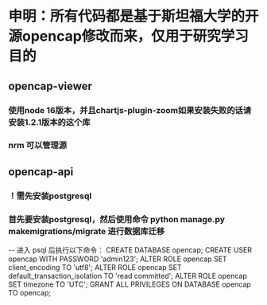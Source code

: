 # 申明：所有代码都是基于斯坦福大学的开源opencap修改而来，仅用于研究学习目的
## opencap-viewer
### 使用node 16版本，并且chartjs-plugin-zoom如果安装失败的话请安装1.2.1版本的这个库
### nrm 可以管理源

## opencap-api
### ！需先安装postgresql
### 首先要安装postgresql，然后使用命令 python manage.py makemigrations/migrate 进行数据库迁移

-- 进入 psql 后执行以下命令：
CREATE DATABASE opencap;
CREATE USER opencap WITH PASSWORD 'admin123';
ALTER ROLE opencap SET client_encoding TO 'utf8';
ALTER ROLE opencap SET default_transaction_isolation TO 'read committed';
ALTER ROLE opencap SET timezone TO 'UTC';
GRANT ALL PRIVILEGES ON DATABASE opencap TO opencap;